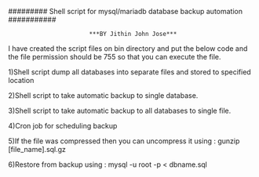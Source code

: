 ######### Shell script for mysql/mariadb database backup automation ###########

                           ***BY Jithin John Jose***

I have created the script files on bin directory and put the below code and the file permission should be 755 so that you can execute the file.
 
 
1)Shell script dump all databases into separate files and stored to specified location


2)Shell script to take automatic backup to single database.


3)Shell script to take automatic backup to all databases to single file.


4)Cron job for scheduling backup


5)If the file was compressed then you can uncompress it using : gunzip [file_name].sql.gz


6)Restore from backup using :  mysql -u root -p < dbname.sql
